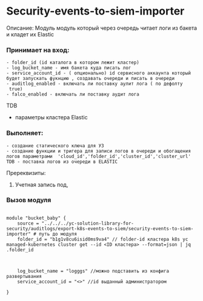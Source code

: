 # Security-events-to-siem-importer

Описание: Модуль модуль который через очередь читает логи из бакета и кладет их Elastic


### Принимает на вход: 
	- folder_id (id каталога в котором лежит кластер)
	- log_bucket_name - имя бакета куда писать лог
	- service_account_id - ( опционально) id сервисного аккаунта который будет запускать фукнцию , создавать очереди и писать в очереди
	- auditlog_enabled - включать ли поставку аулит лога ( по дефолту  true)
	- falco_enabled - включать ли поставку аудит лога 

TDB 
- параметры кластера Elastic




### Выполняет: 
	- создание статического ключа для УЗ
	- создание функции и тригера для записи логов в очереди и обогащения логов параметрами  'cloud_id','folder_id','cluster_id','cluster_url'
	TDB - поставка логов из очереди в ELASTIC

	

Пререквизиты:
1) Учетная запись под, 


### Вызов модуля
```

module "bucket_baby" {
    source = "../../../yc-solution-library-for-security/auditlogs/export-k8s-events-to-siem/security-events-to-siem-importer" # путь до модуля
    folder_id = "b1g1v8cu6isid0ms9va4" // folder-id кластера k8s yc managed-kubernetes cluster get --id <ID кластера> --format=json | jq  .folder_id


    
    log_bucket_name = "logggs" //можно подставить из конфига развертывания
    service_account_id = "<>" //id выданный администратором

}



```

